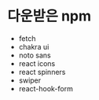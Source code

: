 # 다운받은 npm

- fetch
- chakra ui
- noto sans
- react icons
- react spinners
- swiper
- react-hook-form
